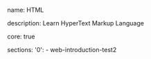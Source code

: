 name: HTML

description: Learn HyperText Markup Language

core: true

sections:
  '0': 
    - web-introduction-test2
